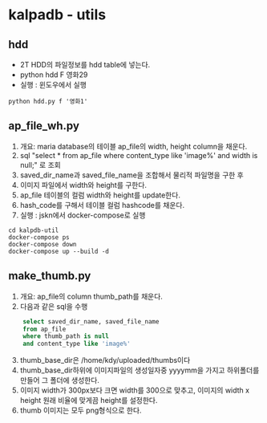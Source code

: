 # kalpadb - utils

## hdd

- 2T HDD의 파일정보를 hdd table에 넣는다.
- python hdd F 영화29
- 실행 : 윈도우에서 실행

```shell
python hdd.py f '영화1'
```

## ap_file_wh.py

1. 개요: maria database의 테이블 ap_file의 width, height column을 채운다.
2. sql "select * from ap_file where content_type like 'image%' and width is null;" 로 조회
3. saved_dir_name과 saved_file_name을 조합해서 물리적 파일명을 구한 후
4. 이미지 파일에서 width와 height를 구한다.
5. ap_file 테이블의 컬럼 width와 height를 update한다.
6. hash_code를 구해서 테이블 컬럼 hashcode를 채운다.
7. 실행 : jskn에서 docker-compose로 실행

```shell
cd kalpdb-util
docker-compose ps
docker-compose down
docker-compose up --build -d
```

## make_thumb.py

1. 개요: ap_file의 column thumb_path를 채운다.
2. 다음과 같은 sql을 수행

```sql
    select saved_dir_name, saved_file_name 
    from ap_file
    where thumb_path is null
    and content_type like 'image%'
```

3. thumb_base_dir은  /home/kdy/uploaded/thumbs이다
4. thumb_base_dir하위에 이미지파일의 생성일자중 yyyymm을 가지고 하위폴더를 만들어 그 폴더에 생성한다.
5. 이미지 width가 300px보다 크면 width를 300으로 맞추고, 이미지의 width x height 원래 비율에 맞게끔 height를 설정한다.
6. thumb 이미지는 모두 png형식으로 한다.
